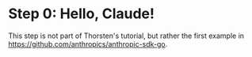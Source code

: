 # Step 0: Hello, Claude!
This step is not part of Thorsten's tutorial, but rather the first example in <https://github.com/anthropics/anthropic-sdk-go>.